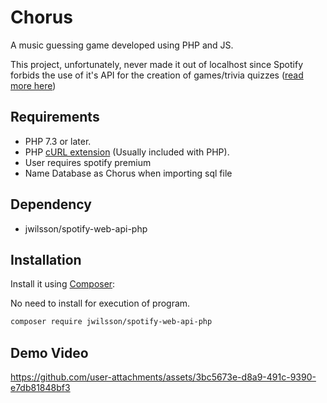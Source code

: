 

# Chorus
A music guessing game developed using PHP and JS.

This project, unfortunately, never made it out of localhost since Spotify forbids the use of it's API for the creation of games/trivia quizzes ([read more here](https://developer.spotify.com/policy))


## Requirements
* PHP 7.3 or later.
* PHP [cURL extension](http://php.net/manual/en/book.curl.php) (Usually included with PHP).
* User requires spotify premium
* Name Database as Chorus when importing sql file

## Dependency
* jwilsson/spotify-web-api-php

## Installation
Install it using [Composer](https://getcomposer.org/):

No need to install for execution of program.
```sh
composer require jwilsson/spotify-web-api-php
```
## Demo Video

https://github.com/user-attachments/assets/3bc5673e-d8a9-491c-9390-e7db81848bf3
